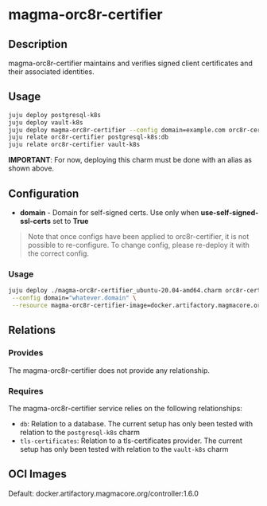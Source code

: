 # magma-orc8r-certifier

## Description
magma-orc8r-certifier maintains and verifies signed client certificates and their associated
identities.

## Usage

```bash
juju deploy postgresql-k8s
juju deploy vault-k8s
juju deploy magma-orc8r-certifier --config domain=example.com orc8r-certifier
juju relate orc8r-certifier postgresql-k8s:db
juju relate orc8r-certifier vault-k8s
```

**IMPORTANT**: For now, deploying this charm must be done with an alias as shown above.


## Configuration
- **domain** - Domain for self-signed certs. Use only when **use-self-signed-ssl-certs** set to **True**

> Note that once configs have been applied to orc8r-certifier, it is not possible to re-configure.
> To change config, please re-deploy it with the correct config.

### Usage

```bash
juju deploy ./magma-orc8r-certifier_ubuntu-20.04-amd64.charm orc8r-certifier \
 --config domain="whatever.domain" \
 --resource magma-orc8r-certifier-image=docker.artifactory.magmacore.org/controller:1.6.0
```

## Relations

### Provides

The magma-orc8r-certifier does not provide any relationship.

### Requires
The magma-orc8r-certifier service relies on the following relationships:
- `db`: Relation to a database. The current setup has only been tested with relation to the 
`postgresql-k8s` charm
- `tls-certificates`: Relation to a tls-certificates provider. The current setup has only been 
tested with relation to the `vault-k8s` charm

## OCI Images

Default: docker.artifactory.magmacore.org/controller:1.6.0
